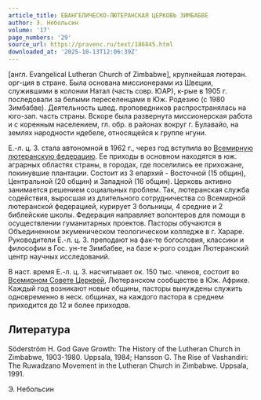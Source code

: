 ```yaml
---
article_title: ЕВАНГЕЛИЧЕСКО-ЛЮТЕРАНСКАЯ ЦЕРКОВЬ ЗИМБАБВЕ
author: Э. Небольсин
volume: '17'
page_numbers: '29'
source_url: https://pravenc.ru/text/186845.html
downloaded_at: '2025-10-13T12:06:39Z'
---
```


[англ. Evangelical Lutheran Church of Zimbabwe], крупнейшая лютеран. орг-ция в стране. Была основана миссионерами из Швеции, служившими в колонии Натал (часть совр. ЮАР), к-рые в 1905 г. последовали за белыми переселенцами в Юж. Родезию (с 1980 Зимбабве). Деятельность швед. проповедников распространялась на юго-зап. часть страны. Вскоре была развернута миссионерская работа и с коренным населением, гл. обр. в районах вокруг г. Булавайо, на землях народности ндебеле, относящейся к группе нгуни.

Е.-л. ц. З. стала автономной в 1962 г., через год вступила во [Всемирную лютеранскую федерацию](<https://pravenc.ru/text/Всемирную лютеранскую федерацию.html>). Ее приходы в основном находятся в юж. аграрных областях страны, в городах, где поселились ее прихожане, покинувшие плантации. Состоит из 3 епархий - Восточной (15 общин), Центральной (20 общин) и Западной (16 общин). Церковь активно занимается решением социальных проблем. Так, лютеранская служба содействия, выросшая из длительного сотрудничества со Всемирной лютеранской федерацией, курирует 3 больницы, 4 средние и 2 библейские школы. Федерация направляет волонтеров для помощи в осуществлении гуманитарных проектов. Пасторы обучаются в Объединенном экуменическом теологическом колледже в г. Хараре. Руководители Е.-л. ц. З. преподают на фак-те богословия, классики и философии в Гос. ун-те Зимбабве, на базе к-рого создан Лютеранский центр научных исследований.

В наст. время Е.-л. ц. З. насчитывает ок. 150 тыс. членов, состоит во [Всемирном Совете Церквей](<https://pravenc.ru/text/Всемирном Совете Церквей.html>), Лютеранском сообществе в Юж. Африке. Каждый год возникают новые общины, пасторы вынуждены служить одновременно в неск. общинах, на каждого пастора в среднем приходится до 12 и более приходов.

## Литература

Söderström H. God Gave Growth: The History of the Lutheran Church in Zimbabwe, 1903-1980. Uppsala, 1984; Hansson G. The Rise of Vashandiri: The Ruwadzano Movement in the Lutheran Church in Zimbabwe. Uppsala, 1991.

Э. Небольсин
